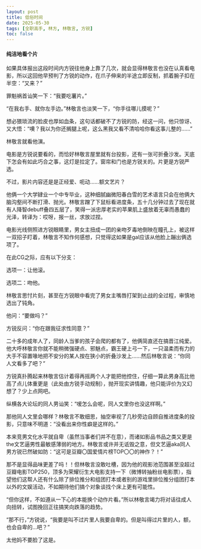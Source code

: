 ```yaml
---
layout: post
title: 低俗时间
date: 2025-05-30 
tags: [全职高手, 林方, 林敬言, 方锐]
toc: false
---
```



#### 纯洁地看个片

如果具体报出这段时间内方锐往他身上靠了几次，就会显得林敬言也没在认真看电影，所以这回他早预判了方锐的动作，在爪子伸来的半途立即反制，抓着腕子扣在半空：“又来？”

罪魁祸首讪笑一下：“我要吃薯片。”

“在我右手、就你左手边。”林敬言也淡笑一下，“你手往哪儿摸呢？”

想必猥琐流的脸皮也厚如血条，这句话都破不了方锐的防，经这一问，他只惊讶、又大悟：“噢？我以为你还搁腿上呢，这么黑我又看不清哈哈你看这事儿整的……”

林敬言就看他演。

电影是方锐说要看的，而恰好林敬言屋里就有台投影，还有一张可折叠沙发。天底下怎会有如此巧合之事，这灯是拉定了。窗帘和门也是方锐关的。片更是方锐严选。

不过，影片内容还是是正经爱、呃动……额文艺片？

他俩一个大学肄业一个中专毕业，这种细腻幽微阳春白雪的艺术语言只会在他俩大脑沟壑间不断打滑、抛光。林敬言蹭了下鼠标看进度条，五十几分钟过去了现在就有人降智debuff叠四五层了，笑得一派忠厚老实的苹果肌上盛放着无辜而愚蠢的光泽，转译为：哎呀，报一丝，求放过捏。

电影光线侧照进方锐眼睛里，男女主扭成一团的亲吻歹毒地倒映在瞳孔上，被这样一双招子盯着，林敬言不知作何感想，只觉得这如果是gal应该从他脸上蹦出俩选项了。

在此CG之际，应有以下分支：

选项一：让他滚。

选项二：吻他。

林敬言思忖片刻，甚至在方锐眼中看完了男女主嘴唇打架到止战的全过程，审慎地选出了钝角。

他问：“要做吗？”

方锐反问：“你在跟我征求性同意？”

二十多的成年人了，同龄人当爹的孩子会爬的都有了，他俩简直还在搞晋江纯爱。他大呼林敬言你就不能稍微强硬点、邪魅点，霸王硬上弓一下，一只温柔而有力的大手不容置喙地把不安分的某人按在狭小的折叠沙发上……然后林敬言说：“你同人文看多了吧？”

方锐真扑腾起来林敬言估计着得再摇两个人才能把他控住，仔细一算此男身高比他高了点儿体重更是（此处由方锐手动规制），抛开现实讲情趣，他只能评价为又幻想了？少上点网吧。

纵横各大论坛的同人男讪笑：“嗳怎么会呢，同人文里你也没这样啊。”

那他同人文里会哪样？林敬言不敢细思，抽空审视了几秒旁边自顾自推进度条的投影，只意味不明道：“没看出来你性癖是这样的。”

本来竞男文化水平就自卑（虽然当事者们并不在意），而诸如影品书品之类又更是the文艺逼男性最敏感薄弱的地方。林敬言或许并无诋毁之意，但文艺逼aka同人男方锐已然破如防：“这可是豆瓣〇国爱情片榜TOP〇〇的神作？！”

那不是显得品味更差了吗！！但林敬言没敢吐槽，因为他的观影池范围甚至没超过豆瓣电影TOP250，顶多为荣耀衍生大电影支持一下（微博转抽粉丝电影票），指望他们这帮人还有什么除了排位推分和组团打本或者别的游戏里排位推分组团打本以外的文娱活动，不如期待他们搞个对象谈找个床上更有可能性。

“但你这样，不如遵从一下心的本能换个动作片看。”所以林敬言竭力将对话往成人向扭转，试图挽回正往搞笑向跌落的趋势。

“那不行，”方锐说，“我要是叫不过片里人我要自卑的。但是叫得过片里的人，额，也会自卑的…吧？”

太他妈不要脸了这是。
